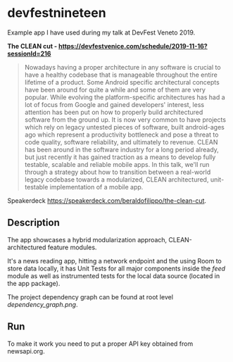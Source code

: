 # devfestnineteen
Example app I have used during my talk at DevFest Veneto 2019.

**The CLEAN cut - https://devfestvenice.com/schedule/2019-11-16?sessionId=216**

>Nowadays having a proper architecture in any software is crucial to have a healthy codebase that is manageable throughout the entire lifetime of a product. Some Android specific architectural concepts have been around for quite a while and some of them are very popular. While evolving the platform-specific architectures has had a lot of focus from Google and gained developers' interest, less attention has been put on how to properly build architectured software from the ground up. It is now very common to have projects which rely on legacy untested pieces of software, built android-ages ago which represent a productivity bottleneck and pose a threat to code quality, software reliability, and ultimately to revenue. CLEAN has been around in the software industry for a long period already, but just recently it has gained traction as a means to develop fully testable, scalable and reliable mobile apps. In this talk, we'll run through a strategy about how to transition between a real-world legacy codebase towards a modularized, CLEAN architectured, unit-testable implementation of a mobile app.

Speakerdeck https://speakerdeck.com/beraldofilippo/the-clean-cut.

## Description
The app showcases a hybrid modularization approach, CLEAN-architectured feature modules.

It's a news reading app, hitting a network endpoint and the using Room to store data locally, it has Unit Tests for all major components inside the _feed_ module as well as instrumented tests for the local data source (located in the app package).

The project dependency graph can be found at root level _dependency_graph.png_.

## Run
To make it work you need to put a proper API key obtained from newsapi.org.
